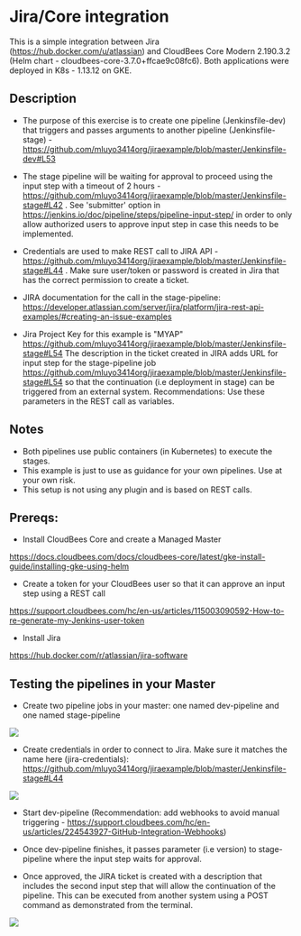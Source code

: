 # Jira/Core integration

This is a simple integration between Jira (https://hub.docker.com/u/atlassian) and CloudBees Core Modern 2.190.3.2 (Helm chart - cloudbees-core-3.7.0+ffcae9c08fc6). Both applications were deployed in K8s - 1.13.12 on GKE.

## Description

- The purpose of this exercise is to create one pipeline (Jenkinsfile-dev) that triggers and passes arguments to another pipeline (Jenkinsfile-stage) - https://github.com/mluyo3414org/jiraexample/blob/master/Jenkinsfile-dev#L53

- The stage pipeline will be waiting for approval to proceed using the input step with a timeout of 2 hours -https://github.com/mluyo3414org/jiraexample/blob/master/Jenkinsfile-stage#L42 . See 'submitter' option in https://jenkins.io/doc/pipeline/steps/pipeline-input-step/ in order to only allow authorized users to approve input step in case this needs to be implemented. 

- Credentials are used to make REST call to JIRA API -https://github.com/mluyo3414org/jiraexample/blob/master/Jenkinsfile-stage#L44 . Make sure user/token or password is created in Jira that has the correct permission to create a ticket.

- JIRA documentation for the call in the stage-pipeline: https://developer.atlassian.com/server/jira/platform/jira-rest-api-examples/#creating-an-issue-examples

- Jira Project Key for this example is "MYAP" https://github.com/mluyo3414org/jiraexample/blob/master/Jenkinsfile-stage#L54
The description in the ticket created in JIRA adds URL for input step for the stage-pipeline job https://github.com/mluyo3414org/jiraexample/blob/master/Jenkinsfile-stage#L54 so that the continuation (i.e deployment in stage) can be triggered from an external system. Recommendations: Use these parameters in the REST call as variables.


## Notes

* Both pipelines use public containers (in Kubernetes) to execute the stages.
* This example is just to use as guidance for your own pipelines. Use at your own risk.
* This setup is not using any plugin and is based on REST calls.

## Prereqs:

* Install CloudBees Core and create a Managed Master

https://docs.cloudbees.com/docs/cloudbees-core/latest/gke-install-guide/installing-gke-using-helm

* Create a token for your CloudBees user so that it can approve an input step using a REST call

https://support.cloudbees.com/hc/en-us/articles/115003090592-How-to-re-generate-my-Jenkins-user-token

* Install Jira

https://hub.docker.com/r/atlassian/jira-software

## Testing the pipelines in your Master

* Create two pipeline jobs in your master: one named dev-pipeline and one named stage-pipeline

[![](http://img.youtube.com/vi/h4Eawm7T_pU/0.jpg)](http://www.youtube.com/watch?v=h4Eawm7T_pU "create-pipelines")

* Create credentials in order to connect to Jira. Make sure it matches the name here (jira-credentials): https://github.com/mluyo3414org/jiraexample/blob/master/Jenkinsfile-stage#L44 

[![](http://img.youtube.com/vi/uEugx239qFw/0.jpg)](http://www.youtube.com/watch?v=uEugx239qFw "create-credentials")

* Start dev-pipeline (Recommendation: add webhooks to avoid manual triggering - https://support.cloudbees.com/hc/en-us/articles/224543927-GitHub-Integration-Webhooks) 

* Once dev-pipeline finishes, it passes parameter (i.e version) to stage-pipeline where the input step waits for approval.

* Once approved, the JIRA ticket is created with a description that includes the second input step that will allow the continuation of the pipeline. This can be executed from another system using a POST command as demonstrated from the terminal.

[![](http://img.youtube.com/vi/MVNJjpNhs8Q/0.jpg)](http://www.youtube.com/watch?v=MVNJjpNhs8Q "start-pipelines")







